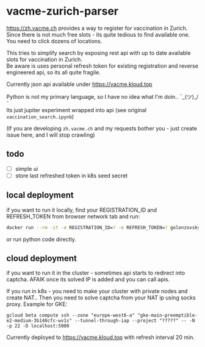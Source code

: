 # vacme-zurich-parser

https://zh.vacme.ch provides a way to register for vaccination in Zurich. Since there is not much free slots - its quite tedious to find available one. You need to click dozens of locations.   

This tries to simplify search by exposing rest api with up to date available slots for vaccination in Zurich.  
Be aware is uses personal refresh token for existing registration and reverse engineered api, so its all quite fragile.  

Currently json api available under https://vacme.kloud.top  

Python is not my primary language, so I have no idea what I'm doin.. ¯\_(ツ)_/¯  
Its just jupiter experiment wrapped into api (see original `vaccination_search.ipynb`)  

(If you are developing `zh.vacme.ch` and my requests bother you - just create issue here, and I will stop crawling) 

## todo
 - [ ] simple ui
 - [ ] store last refreshed token in k8s seed secret

## local deployment
if you want to run it locally, find your REGISTRATION_ID and REFRESH_TOKEN from browser network tab and run:
```bash
docker run --rm -it -e REGISTRATION_ID=? -e REFRESH_TOKEN=? golonzovsky/vacme-parser
```

or run python code directly.

## cloud deployment
if you want to run it in the cluster - sometimes api starts to redirect into captcha. AFAIK once its solved IP is added and you can call apis.  

If you run in k8s - you need to make your cluster with private nodes and create NAT.. Then you need to solve captcha from your NAT ip using socks proxy. Example for GKE:
```
gcloud beta compute ssh --zone "europe-west6-a" "gke-main-preemptible-e2-medium-3b140cfc-wv1s" --tunnel-through-iap --project "?????" -- -N -p 22 -D localhost:5000
```

Currently deployed to https://vacme.kloud.top with refresh interval 20 min.
